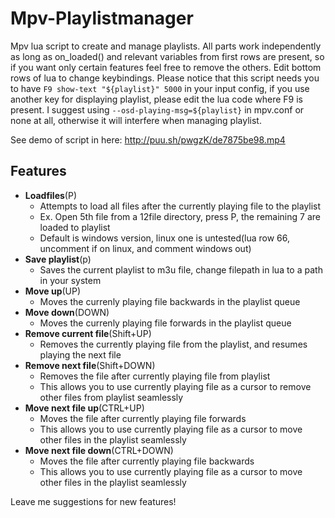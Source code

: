 # Mpv-Playlistmanager
Mpv lua script to create and manage playlists. All parts work independently as long as on_loaded() and relevant variables from first rows are present, so if you want only certain features feel free to remove the others. Edit bottom rows of lua to change keybindings. Please notice that this script needs you to have `F9 show-text "${playlist}" 5000` in your input config, if you use another key for displaying playlist, please edit the lua code where F9 is present. I suggest using `--osd-playing-msg=${playlist}` in mpv.conf or none at all, otherwise it will interfere when managing playlist.
  
See demo of script in here: http://puu.sh/pwgzK/de7875be98.mp4

## Features
- __Loadfiles__(P)
  - Attempts to load all files after the currently playing file to the playlist
  - Ex. Open 5th file from a 12file directory, press P, the remaining 7 are loaded to playlist
  - Default is windows version, linux one is untested(lua row 66, uncomment if on linux, and comment windows out)
- __Save playlist__(p)
  - Saves the current playlist to m3u file, change filepath in lua to a path in your system
- __Move up__(UP)
  - Moves the currenly playing file backwards in the playlist queue
- __Move down__(DOWN)
  - Moves the currenly playing file forwards in the playlist queue
- __Remove current file__(Shift+UP)
  - Removes the currently playing file from the playlist, and resumes playing the next file
- __Remove next file__(Shift+DOWN)
  - Removes the file after currently playing file from playlist
  - This allows you to use currently playing file as a cursor to remove other files from playlist seamlessly
- __Move next file up__(CTRL+UP)
  - Moves the file after currently playing file forwards
  - This allows you to use currently playing file as a cursor to move other files in the playlist seamlessly
- __Move next file down__(CTRL+DOWN)
  - Moves the file after currently playing file backwards
  - This allows you to use currently playing file as a cursor to move other files in the playlist seamlessly

  
Leave me suggestions for new features!
